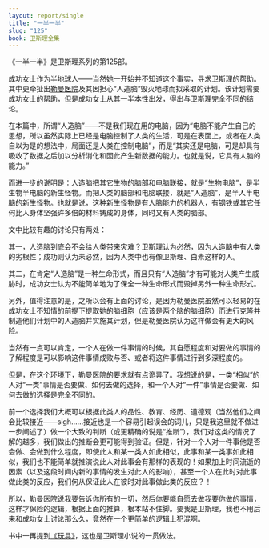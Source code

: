 ```yaml
---
layout: report/single
title: "一半一半"
slug: "125"
book: 卫斯理全集
---
```

《一半一半》是卫斯理系列的第125部。

成功女士作为半地球人——当然她一开始并不知道这个事实，寻求卫斯理的帮助。其中更牵扯出[勒曼医院](http://zh.wikipedia.org/wiki/%E5%8B%92%E6%9B%BC%E9%86%AB%E9%99%A2)及其因担心“人造脑”毁灭地球而拟采取的计划。该计划需要成功女士的帮助，但是成功女士从其一半本性出发，得出与卫斯理完全不同的结论。

在本篇中，所谓“人造脑”——不是我们现在用的电脑，因为“电脑不能产生自己的思想，所以虽然实际上已经是电脑控制了人类的生活，可是在表面上，或者在人类自以为是的想法中，局面还是人类在控制电脑”，而是“其实还是电脑，可是却具有吸收了数据之后加以分析消化和因此产生新数据的能力。也就是说，它具有人脑的能力。”

而进一步的说明是：人造脑把其它生物的脑部和电脑联接，就是“生物电脑”，是半生物半电脑的新生怪物。而把人类的脑部和电脑联接，就是“人造脑”，是半人半电脑的新生怪物。也就是说，这种新生怪物是有人脑能力的机器人，有钢铁或其它任何比人身体坚强许多倍的材料铸成的身体，同时又有人类的脑部。

文中比较有趣的讨论只有两处：

其一，人造脑到底会不会给人类带来灾难？卫斯理认为必然，因为人造脑中有人类的劣根性；成功则认为未必然，因为人类中也有像卫斯理、白素这样的人。

其二，在肯定“人造脑”是一种生命形式，而且只有“人造脑”才有可能对人类产生威胁时，成功女士认为不能简单地为了保全一种生命形式而毁掉另外一种生命形式。

另外，值得注意的是，之所以会有上面的讨论，是因为勒曼医院虽然可以轻易的在成功女士不知情的前提下提取她的脑细胞（应该是两个脑的脑细胞）而进行克隆并制造他们计划中的人造脑并实施其计划，但是勒曼医院认为这样做会有更大的风险。

当然有一点可以肯定，一个人在做一件事情的时候，其自愿程度和对要做的事情的了解程度是可以影响这件事情成败与否、或者将这件事情进行到多深程度的。

但是，在这个环境下，勒曼医院的要求就有点诡异了。我想说的是，一类“相似”的人对“一类”事情是否要做、如何去做的选择，和一个人对“一件”事情是否要做、如何去做的选择是完全不同的。

前一个选择我们大概可以根据此类人的品性、教育、经历、道德观（当然他们之间会比较接近——sigh……接近也是一个容易引起误会的词儿，只是我这里就不做进一步阐述了）做一个大致的判断（或更精确的说是“推断”），我们对这类的情况了解的越多，我们做出的推断会更可能得到验证。但是，针对一个人对一件事他是否会做、会做到什么程度，即使此人和某一类人如此相似，此事和某一类事如此相似，我们也不能简单就推演说此人对此事会有那样的表现的！如果加上时间流逝的因素（以及这段时间内新的事情的发生对此人的影响），甚至一个人在此时对此事做此类的反应，我们何从保证此人在彼时对此事做此类的反应？！

所以，勒曼医院说我要告诉你所有的一切，然后你要能自愿去做我要你做的事情，这样才保险的逻辑，根据上面的推算，根本站不住脚。要我是卫斯理，我也不用后来和成功女士讨论那么久，竟然在一个更简单的逻辑上犯混啊。

书中一再提到[《玩具》]({{site.url}}/wesley/044.html)，这也是卫斯理小说的一贯做法。
